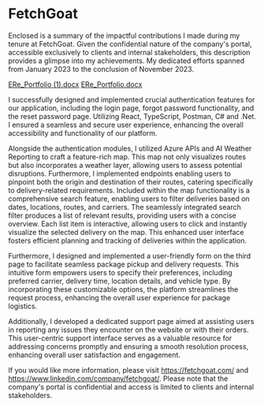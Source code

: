 # FetchGoat
Enclosed is a summary of the impactful contributions I made during my tenure at FetchGoat. Given the confidential nature of the company's portal, accessible exclusively to clients and internal stakeholders, this description provides a glimpse into my achievements. My dedicated efforts spanned from January 2023 to the conclusion of November 2023.

[ERe_Portfolio (1).docx](https://github.com/EmiReese/FetchGoat/files/13864845/ERe_Portfolio.1.docx)
[ERe_Portfolio.docx](https://github.com/EmiReese/FetchGoat/files/13864844/ERe_Portfolio.docx)


I successfully designed and implemented crucial authentication features for our application, including the login page, forgot password functionality, and the reset password page. Utilizing React, TypeScript, Postman, C# and .Net. I ensured a seamless and secure user experience, enhancing the overall accessibility and functionality of our platform.


Alongside the authentication modules, I utilized Azure APIs and AI Weather Reporting to craft a feature-rich map. This map not only visualizes routes but also incorporates a weather layer, allowing users to assess potential disruptions. Furthermore, I implemented endpoints enabling users to pinpoint both the origin and destination of their routes, catering specifically to delivery-related requirements. Included within the map functionality is a comprehensive search feature, enabling users to filter deliveries based on dates, locations, routes, and carriers. The seamlessly integrated search filter produces a list of relevant results, providing users with a concise overview. Each list item is interactive, allowing users to click and instantly visualize the selected delivery on the map. This enhanced user interface fosters efficient planning and tracking of deliveries within the application.

Furthermore, I designed and implemented a user-friendly form on the third page to facilitate seamless package pickup and delivery requests. This intuitive form empowers users to specify their preferences, including preferred carrier, delivery time, location details, and vehicle type. By incorporating these customizable options, the platform streamlines the request process, enhancing the overall user experience for package logistics.

Additionally, I developed a dedicated support page aimed at assisting users in reporting any issues they encounter on the website or with their orders. This user-centric support interface serves as a valuable resource for addressing concerns promptly and ensuring a smooth resolution process, enhancing overall user satisfaction and engagement.

If you would like more information, please visit https://fetchgoat.com/ and https://www.linkedin.com/company/fetchgoat/. Please note that the company's portal is confidential and access is limited to clients and internal stakeholders.

